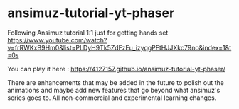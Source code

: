 # ansimuz-tutorial-yt-phaser
Following Ansimuz tutorial 1:1 just for getting hands set
https://www.youtube.com/watch?v=frRWKxB9Hm0&list=PLDyH9Tk5ZdFzEu_izyqgPFtHJJXkc79no&index=1&t=0s

You can play it here : https://4127157.github.io/ansimuz-tutorial-yt-phaser/

There are enhancements that may be added in the future to polish out the
animations and maybe add new features that go beyond what ansimuz's series goes
to. All non-commercial and experimental learning changes. 

